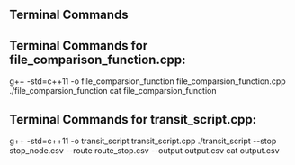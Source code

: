 ## Terminal Commands

## Terminal Commands for file_comparison_function.cpp:

g++ -std=c++11 -o file_comparsion_function file_comparsion_function.cpp
./file_comparsion_function
cat file_comparsion_function

## Terminal Commands for transit_script.cpp:

g++ -std=c++11 -o transit_script transit_script.cpp
./transit_script --stop stop_node.csv --route route_stop.csv --output output.csv
cat output.csv
